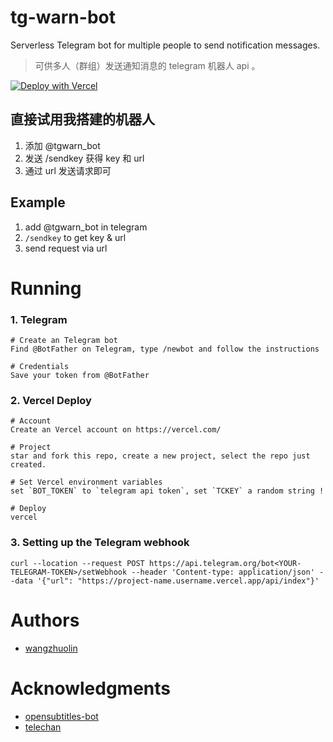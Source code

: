 # tg-warn-bot
Serverless Telegram bot for multiple people to send notification messages.

> 可供多人（群组）发送通知消息的 telegram 机器人 api 。

[![Deploy with Vercel](https://vercel.com/button)](https://vercel.com/new/git/external?repository-url=https://github.com/wangzhuolin/tg-warn-bot)

## 直接试用我搭建的机器人

1. 添加 @tgwarn_bot
2. 发送 /sendkey 获得 key 和 url
3. 通过 url 发送请求即可

## Example

1. add @tgwarn_bot in telegram
2. `/sendkey` to get key & url
3. send request via url 


# Running
### 1. Telegram
````
# Create an Telegram bot
Find @BotFather on Telegram, type /newbot and follow the instructions

# Credentials
Save your token from @BotFather
````


### 2. Vercel Deploy
````
# Account
Create an Vercel account on https://vercel.com/

# Project
star and fork this repo, create a new project, select the repo just created.

# Set Vercel environment variables
set `BOT_TOKEN` to `telegram api token`, set `TCKEY` a random string !

# Deploy
vercel
````

### 3. Setting up the Telegram webhook
````
curl --location --request POST https://api.telegram.org/bot<YOUR-TELEGRAM-TOKEN>/setWebhook --header 'Content-type: application/json' --data '{"url": "https://project-name.username.vercel.app/api/index"}'
````

# Authors
* [wangzhuolin](https://github.com/wangzhuolin/)

# Acknowledgments
* [opensubtitles-bot](https://github.com/xxgicoxx/opensubtitles-bot)
* [telechan](https://github.com/easychen/telechan)